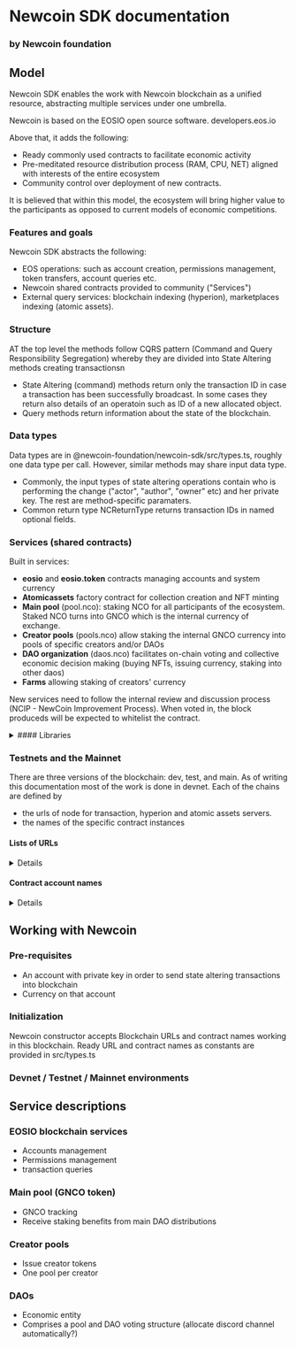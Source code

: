 # Newcoin SDK documentation
### by Newcoin foundation

## Model

Newcoin SDK enables the work with Newcoin blockchain as a unified resource, abstracting multiple services under one umbrella. 
<p>
Newcoin is based on the EOSIO open source software. developers.eos.io
  
  Above that, it adds the following: 
* Ready commonly used contracts to facilitate economic activity
* Pre-meditated resource distribution process (RAM, CPU, NET) aligned with interests of the entire ecosystem
* Community control over deployment of new contracts.

It is believed that within this model, the ecosystem will bring higher value to the participants as opposed 
to current models of economic competitions.

### Features and goals

Newcoin SDK abstracts the following:
* EOS operations: such as account creation, permissions management, token transfers, account queries etc.
* Newcoin shared contracts provided to community ("Services")
* External query services: blockchain indexing (hyperion), marketplaces indexing (atomic assets).

### Structure
AT the top level the methods follow CQRS pattern (Command and Query Responsibility Segregation) whereby 
they are divided into State Altering methods creating transactionsn

* State Altering (command) methods return only the transaction ID in case a transaction has been successfully
broadcast. In some cases they return also details of an operatoin such as ID of a new allocated object.
* Query methods return information about the state of the blockchain.

### Data types 

Data types are in @newcoin-foundation/newcoin-sdk/src/types.ts, roughly one data type per call. However, similar methods may share input data type. 
  
* Commonly, the input types of state altering operations contain who is performing the change ("actor", "author", "owner" etc) and her private key. 
The rest are method-specific paramaters.
* Common return type NCReturnType returns transaction IDs in named optional fields.

### Services (shared contracts) 

Built in services: 
* **eosio** and **eosio.token** contracts managing accounts and system currency 
* **Atomicassets** factory contract for collection creation and NFT minting
* **Main pool** (pool.nco): staking NCO for all participants of the ecosystem. Staked NCO turns into GNCO which is the internal currency of exchange.
* **Creator pools** (pools.nco) allow staking the internal GNCO currency into pools of specific creators and/or DAOs
* **DAO organization** (daos.nco) facilitates on-chain voting and collective economic decision making (buying NFTs, issuing currency, staking into other daos)
* **Farms** allowing staking of creators' currency

New services need to follow the internal review and discussion process 
(NCIP - NewCoin Improvement Process). When voted in, the block produceds will be expected to whitelist the contract. 

<details><summary>#### Libraries</summary>
<p>
The pools and DAO contracts have their own libraries:
  * pool.nco  - https://github.com/@newcoin-foundation/newcoin.pool-js, npm i @newcoin-foundation/newcoin.pool-js
  * pools.nco - https://github.com/@newcoin-foundation/newcoin.pool-js, npm i @newcoin-foundation/newcoin.pool-js
  * daos.nco  - https://github.com/@newcoin-foundation/newcoin.daos-js, npm i @newcoin-foundation/newcoin.daos-js
  * farms.nco TBD
  * atomicassets
</p>
</details>

### Testnets and the Mainnet

  There are three versions of the blockchain: dev, test, and main. As of writing this documentation most of the work is done in devnet.
  Each of the chains are defined by
  * the urls of node for transaction, hyperion and atomic assets servers.
  * the names of the specific contract instances
  
  #### Lists of URLs 
  <details>Devnet: 
  * 
  Testnet:
  * 
  Mainnet
  * 
  </details> 
   
  #### Contract account names
  <details>
  Devnet
  Testnet
  Mainnet
  </details>
    
## Working with Newcoin

### Pre-requisites

* An account with private key in order to send state altering transactions into blockchain
* Currency on that account

### Initialization

Newcoin constructor accepts Blockchain URLs and contract names working in this blockchain. 
Ready URL and contract names as constants are provided in src/types.ts
  
### Devnet / Testnet / Mainnet environments
  
  
  
 ## Service descriptions
  
 ### EOSIO blockchain services
  * Accounts management 
  * Permissions management
  * transaction queries
  
  ### Main pool (GNCO token)
  * GNCO tracking
  * Receive staking benefits from main DAO distributions
  
  ### Creator pools
  * Issue creator tokens
  * One pool per creator 
  
  ### DAOs
  * Economic entity 
  * Comprises a pool and DAO voting structure (allocate discord channel automatically?)
